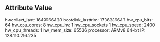 ## Attribute	Value

hwcollect_last:	1649966420
bootdisk_lasttrim:	1736286643
hw_cpu_bits:	64
hw_cpu_cores:	8
hw_cpu_hv:  	1
hw_cpu_sockets	1
hw_cpu_speed:	2400
hw_cpu_threads: 	1
hw_mem_size: 	65536
processor:  	ARMv8 64-bit
IP:             128.110.216.235
